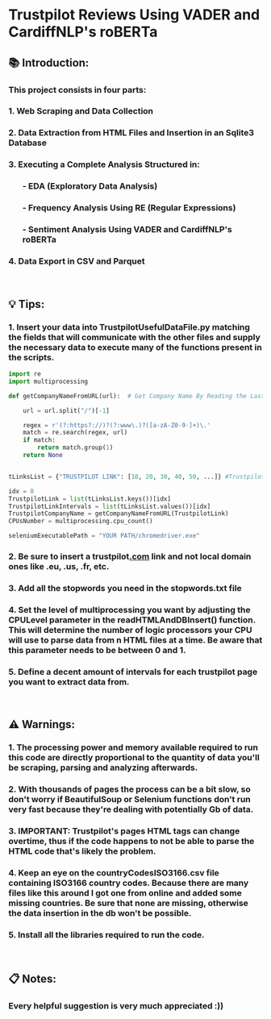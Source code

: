
# Trustpilot Reviews Using VADER and CardiffNLP's roBERTa

## **📚 Introduction:**

### This project consists in four parts:
### 1. Web Scraping and Data Collection
### 2. Data Extraction from HTML Files and Insertion in an Sqlite3 Database
### 3. Executing a Complete Analysis Structured in:
###     <ol>
###         <ul> - EDA (Exploratory Data Analysis)</ul> 
###         <ul> - Frequency Analysis Using RE (Regular Expressions)</ul>
###         <ul> - Sentiment Analysis Using VADER and CardiffNLP's roBERTa</ul>
###     </ol>
### 
### 4. Data Export in CSV and Parquet

</br>

## **💡 Tips:**

### 1. Insert your data into TrustpilotUsefulDataFile.py matching the fields that will communicate with the other files and supply the necessary data to execute many of the functions present in the scripts.

```python
import re
import multiprocessing

def getCompanyNameFromURL(url):  # Get Company Name By Reading the Last Part of the Input URL

    url = url.split("/")[-1]

    regex = r'(?:https?://)?(?:www\.)?([a-zA-Z0-9-]+)\.'
    match = re.search(regex, url)
    if match:
        return match.group(1)
    return None


tLinksList = {"TRUSTPILOT LINK": [10, 20, 30, 40, 50, ...]} #Trustpilot link and relative intervals to stop

idx = 0
TrustpilotLink = list(tLinksList.keys())[idx]
TrustpilotLinkIntervals = list(tLinksList.values())[idx]
TrustpilotCompanyName = getCompanyNameFromURL(TrustpilotLink)
CPUsNumber = multiprocessing.cpu_count()

seleniumExecutablePath = "YOUR PATH/chromedriver.exe"

```

### 2. Be sure to insert a trustpilot<u>.com</u> link and not local domain ones like .eu, .us, .fr, etc.
### 3. Add all the stopwords you need in the stopwords.txt file
### 4. Set the level of multiprocessing you want by adjusting the CPULevel parameter in the readHTMLAndDBInsert() function. <br> This will determine the number of logic processors your CPU will use to parse data from n HTML files at a time. Be aware that this parameter needs to be between 0 and 1.
### 5. Define a decent amount of intervals for each trustpilot page you want to extract data from.

<br>

## **⚠️ Warnings**:
### 1. The processing power and memory available required to run this code are directly proportional to the quantity of data you'll be scraping, parsing and analyzing afterwards.
### 2. With thousands of pages the process can be a bit slow, so don't worry if BeautifulSoup or Selenium functions don't run very fast because they're dealing with potentially Gb of data.
### 3. IMPORTANT: Trustpilot's pages HTML tags can change overtime, thus if the code happens to not be able to parse the HTML code that's likely the problem.
### 4. Keep an eye on the countryCodesISO3166.csv file containing ISO3166 country codes. Because there are many files like this around I got one from online and added some missing countries. Be sure that none are missing, otherwise the data insertion in the db won't be possible.
### 5. Install all the libraries required to run the code.

<br>

## **📋 Notes:**
### Every helpful suggestion is very much appreciated :))






























